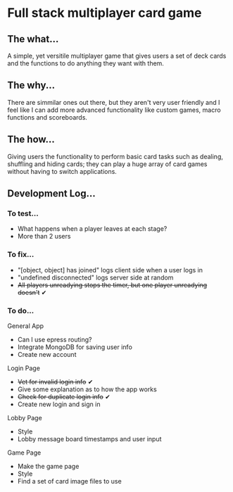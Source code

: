 # Full stack multiplayer card game

## The what...
<p>A simple, yet versitile multiplayer game that gives users a set of deck cards and the functions to do anything they want with them.</p>


## The why...
<p>There are simmilar ones out there, but they aren't very user friendly and I feel like I can add more advanced functionality like custom games, macro functions and scoreboards.</p>


## The how...
<p>Giving users the functionality to perform basic card tasks such as dealing, shuffling and hiding cards; they can play a huge array of card games without having to switch applications.</p>


## Development Log...

### To test...

- What happens when a player leaves at each stage?
- More than 2 users

### To fix...

- "[object, object] has joined" logs client side when a user logs in
- "undefined disconnected" logs server side at random
- ~~All players unreadying stops the timer, but one player unreadying doesn't~~ ✔


### To do...

General App
- Can I use epress routing?
- Integrate MongoDB for saving user info
- Create new account

Login Page
- ~~Vet for invalid login info~~ ✔
- Give some explanation as to how the app works
- ~~Check for duplicate login info~~ ✔
- Create new login and sign in

Lobby Page
- Style
- Lobby message board timestamps and user input

Game Page
- Make the game page
- Style
- Find a set of card image files to use
